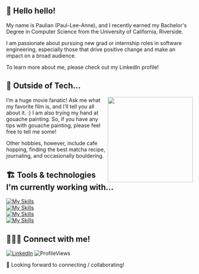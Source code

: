 ## 👋 Hello hello! 

My name is Paulian (Paul-Lee-Anne), and I recently earned my Bachelor's Degree in Computer Science from the University of California, Riverside. 

I am passionate about pursuing new grad or internship roles in software engineering, especially those that drive positive change and make an impact on a broad audience. 

To learn more about me, please check out my LinkedIn profile!

## 💭 Outside of Tech... 
<img align='right' src="https://i.giphy.com/media/v1.Y2lkPTc5MGI3NjExZWJvaWVwazc0Z3c1NnB3cDFzd3NjZDc1NmVzbXE1OGh3MmZocGg5bSZlcD12MV9pbnRlcm5hbF9naWZfYnlfaWQmY3Q9Zw/l44QvFam1JXtKYNna/giphy.gif" width="230" />

I’m a huge movie fanatic! Ask me what my favorite film is, and I’ll tell you all about it. :) I am also trying my hand at gouache painting. So, if you have any tips with gouache painting, please feel free to tell me some!

Other hobbies, however, include cafe hopping, finding the best matcha recipe, journaling, and occasionally bouldering. 

## 🏗️ Tools & technologies I'm currently working with...
[![My Skills](https://skillicons.dev/icons?i=c,cpp,css,html,java,js,nextjs,react,tailwind,ts)](https://skillicons.dev)<br>
[![My Skills](https://skillicons.dev/icons?i=express,mongodb,mysql)](https://skillicons.dev)<br>
[![My Skills](https://skillicons.dev/icons?i=figma,git,github,vim,vscode)](https://skillicons.dev)<br>
[![My Skills](https://skillicons.dev/icons?i=arduino&perline=4)](https://skillicons.dev)<br>

## 👩🏻‍💻 Connect with me!
[![LinkedIn](https://img.shields.io/badge/LinkedIn-0077B5?style=for-the-badge&logo=linkedin&logoColor=white)](https://www.linkedin.com/in/paulianle/)
![ProfileViews](https://komarev.com/ghpvc/?username=paulian7&style=for-the-badge)

🫶 Looking forward to connecting / collaborating!



